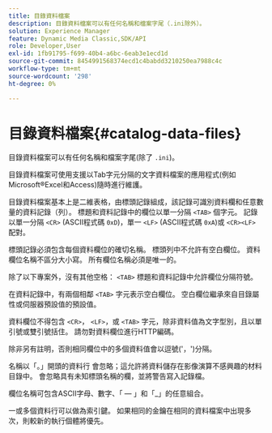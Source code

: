 ```yaml
---
title: 目錄資料檔案
description: 目錄資料檔案可以有任何名稱和檔案字尾（.ini除外）。
solution: Experience Manager
feature: Dynamic Media Classic,SDK/API
role: Developer,User
exl-id: 1fb91795-f699-40b4-a6bc-6eab3e1ecd1d
source-git-commit: 8454991568374ecd1c4babdd3210250ea7988c4c
workflow-type: tm+mt
source-wordcount: '298'
ht-degree: 0%

---
```


# 目錄資料檔案{#catalog-data-files}

目錄資料檔案可以有任何名稱和檔案字尾(除了 `.ini`)。

目錄資料檔案可使用支援以Tab字元分隔的文字資料檔案的應用程式(例如Microsoft®Excel和Access)隨時進行維護。

目錄資料檔案基本上是二維表格，由標頭記錄組成，該記錄可識別資料欄和任意數量的資料記錄（列）。 標題和資料記錄中的欄位以單一分隔 `<TAB>` 個字元。 記錄以單一分隔 `<CR>` (ASCII程式碼 `0xD`)，單一 `<LF>` (ASCII程式碼 `0xA`)或 `<CR><LF>` 配對。

標頭記錄必須包含每個資料欄位的確切名稱。 標頭列中不允許有空白欄位。 資料欄位名稱不區分大小寫。 所有欄位名稱必須是唯一的。

除了以下專案外，沒有其他空格： `<TAB>` 標題和資料記錄中允許欄位分隔符號。

在資料記錄中，有兩個相鄰 `<TAB>` 字元表示空白欄位。 空白欄位繼承來自目錄屬性或伺服器預設值的預設值。

資料欄位不得包含 `<CR>`， `<LF>`，或 `<TAB>` 字元，除非資料值為文字型別，且以單引號或雙引號括住。 請勿對資料欄位進行HTTP編碼。

除非另有註明，否則相同欄位中的多個資料值會以逗號(&#39;，&#39;)分隔。

名稱以「。」開頭的資料行 會忽略；這允許將資料儲存在影像演算不感興趣的材料目錄中。 會忽略具有未知標頭名稱的欄，並將警告寫入記錄檔。

欄位名稱可包含ASCII字母、數字、「 — 」和「_」的任意組合。

一或多個資料行可以做為索引鍵。 如果相同的金鑰在相同的資料檔案中出現多次，則較新的執行個體將優先。
